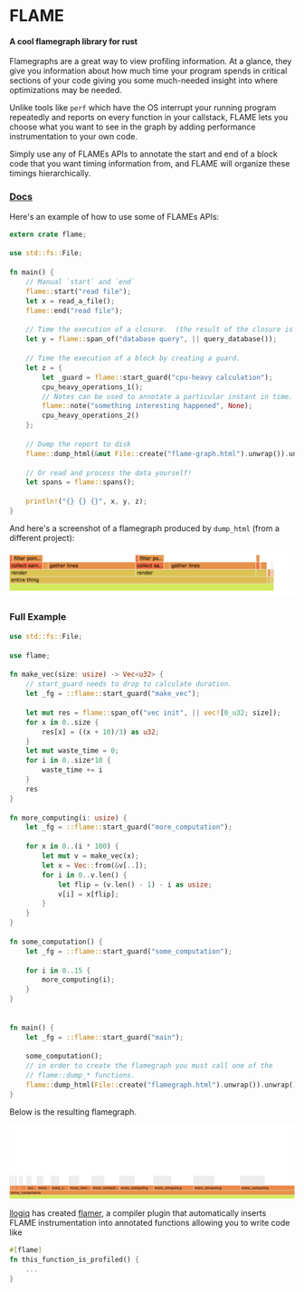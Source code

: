 # FLAME
#### A cool flamegraph library for rust

Flamegraphs are a great way to view profiling information.
At a glance, they give you information about how much time your
program spends in critical sections of your code giving you some
much-needed insight into where optimizations may be needed.

Unlike tools like `perf` which have the OS interrupt your running
program repeatedly and reports on every function in your callstack,
FLAME lets you choose what you want to see in the graph by adding
performance instrumentation to your own code.

Simply use any of FLAMEs APIs to annotate the start and end of a
block code that you want timing information from, and FLAME will
organize these timings hierarchically.

### [Docs](https://docs.rs/flame/)

Here's an example of how to use some of FLAMEs APIs:

```rust
extern crate flame;

use std::fs::File;

fn main() {
    // Manual `start` and `end`
    flame::start("read file");
    let x = read_a_file();
    flame::end("read file");

    // Time the execution of a closure.  (the result of the closure is returned)
    let y = flame::span_of("database query", || query_database());

    // Time the execution of a block by creating a guard.
    let z = {
        let _guard = flame::start_guard("cpu-heavy calculation");
        cpu_heavy_operations_1();
        // Notes can be used to annotate a particular instant in time.
        flame::note("something interesting happened", None);
        cpu_heavy_operations_2()
    };

    // Dump the report to disk
    flame::dump_html(&mut File::create("flame-graph.html").unwrap()).unwrap();
    
    // Or read and process the data yourself!
    let spans = flame::spans();
    
    println!("{} {} {}", x, y, z);
}
```

And here's a screenshot of a flamegraph produced by `dump_html` (from a different project):

![flamegraph](./resources/screenshot.png "Flamegraph example")

### Full Example
```rust
use std::fs::File;

use flame;

fn make_vec(size: usize) -> Vec<u32> {
    // start_guard needs to drop to calculate duration.
    let _fg = ::flame::start_guard("make_vec");

    let mut res = flame::span_of("vec init", || vec![0_u32; size]);
    for x in 0..size {
        res[x] = ((x + 10)/3) as u32;
    }
    let mut waste_time = 0;
    for i in 0..size*10 {
        waste_time += i
    }
    res
}

fn more_computing(i: usize) {
    let _fg = ::flame::start_guard("more_computation");

    for x in 0..(i * 100) {
        let mut v = make_vec(x);
        let x = Vec::from(&v[..]);
        for i in 0..v.len() {
            let flip = (v.len() - 1) - i as usize;
            v[i] = x[flip];
        }
    }
}

fn some_computation() {
    let _fg = ::flame::start_guard("some_computation");

    for i in 0..15 {
        more_computing(i);
    }
}


fn main() {
    let _fg = ::flame::start_guard("main");
    
    some_computation();
    // in order to create the flamegraph you must call one of the
    // flame::dump_* functions.
    flame::dump_html(File::create("flamegraph.html").unwrap()).unwrap();
}
```

Below is the resulting flamegraph.

![flamegraph](./resources/flamegraph.png "Flamegraph example")

[llogiq](https://github.com/llogiq) has created [flamer](https://github.com/llogiq/flamer),
a compiler plugin that automatically inserts FLAME instrumentation into annotated functions
allowing you to write code like

```rust
#[flame]
fn this_function_is_profiled() {
    ...
}
```
